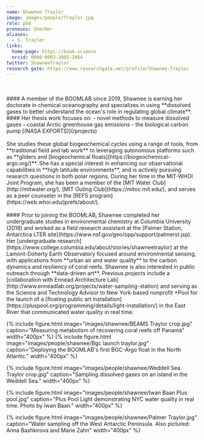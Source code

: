 ```yaml
---
name: Shawnee Traylor
image: images/people/Traylor.jpg
role: phd
pronouns: She/Her
aliases:
  - S. Traylor
links:
  home-page: https://boom.science
  orcid: 0000-0003-3865-3464
twitter: ShawneeTraylor
research gate: https://www.researchgate.net/profile/Shawnee-Traylor
---
```

<br>
<br>
#### A member of the BOOMLAB since 2019, 
Shawnee is earning her doctorate in chemical oceanography and specializes in using **dissolved gases to better understand the ocean's role in regulating global climate**. 
<br>
#### Her thesis work focuses on:
- novel methods to measure dissolved gases
- coastal Arctic greenhouse gas emissions
- the biological carbon pump [(NASA EXPORTS)](/projects)
<br>
<br>
She studies these global biogeochemical cycles using a range of tools, from **traditional field and lab work** to leveraging autonomous platforms such as **gliders and [biogeochemical floats](https://biogeochemical-argo.org/)**. She has a special interest in enhancing our observational capabilities in **high latitude environments**, and is actively pursuing research questions in both polar regions. During her time in the MIT-WHOI Joint Program, she has been a member of the [MIT Water Club](http://mitwater.org/), [MIT Outing Club](https://mitoc.mit.edu/), and serves as a peer counseler in the [REFS program](https://web.whoi.edu/jprefs/about/).  
<br>
<br>
#### Prior to joining the BOOMLAB, 
Shawnee completed her undergraduate studies in environmental chemistry at Columbia University (2018) and worked as a field research assistant at the [Palmer Station, Antarctica LTER site](https://www.nsf.gov/geo/opp/support/palmerst.jsp). Her [undergraduate research](https://www.college.columbia.edu/about/stories/shawneetraylor) at the Lamont-Doherty Earth Observatory focused around environmental sensing, with applications from **urban air and water quality** to the carbon dynamics and resiliency of coral reefs. Shawnee is also interested in public outreach through **data-driven art**. Previous projects include a [collaboration with Ennead Architecture Lab](http://www.enneadlab.org/projects/water-sampling-station) and serving as the Science and Technology Advisor to New York-based nonprofit +Pool for the launch of a [floating public art installation](https://pluspool.org/programming/details/light-installation/) in the East River that communicated water quality in real time. 

{%
  include figure.html
  image="images/shawnee/BEAMS Traylor crop.jpg"
  caption="Measuring metabolism of recovering coral reefs off Panamá"
  width="400px"
%}
{%
  include figure.html
  image="images/people/shawnee/Bgc launch traylor.jpg"
  caption="Deploying the BOOMLAB's first BGC-Argo float in the North Atlantic."
  width="400px"
%}

{%
  include figure.html
  image="images/people/shawnee/Weddell Sea Traylor crop.jpg"
  caption="Sampling dissolved gases on an island in the Weddell Sea."
  width="400px"
%}

{%
  include figure.html
  image="images/people/shawnee/Iwan Baan Plus pool.jpg"
  caption="Plus Pool Light demonstrating NYC water quality in real time. Photo by Iwan Baan."
  width="400px"
%}

{%
  include figure.html
  image="images/people/shawnee/Palmer Traylor.jpg"
  caption="Water sampling off the West Antarctic Peninsula. Also pictured: Anna Bashkirova and Marie Zahn"
  width="400px"
%}
